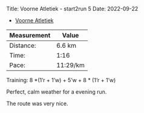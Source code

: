 Title: Voorne Atletiek - start2run 5
Date: 2022-09-22

* [Voorne Atletiek](https://www.voorneatletiek.nl/)

| Measurement | Value    |
| ----------- | -------- |
|   Distance: |   6.6 km |
|       Time: |     1:16 |
|       Pace: | 11:29/km |

Training: 8 *(1’r + 1’w) + 5’w + 8 * (1’r + 1’w)

Perfect, calm weather for a evening run.

The route was very nice.

<div class='strava-embed-placeholder' data-embed-type='activity' data-embed-id='7850815825'></div><script src='https://strava-embeds.com/embed.js'></script>
